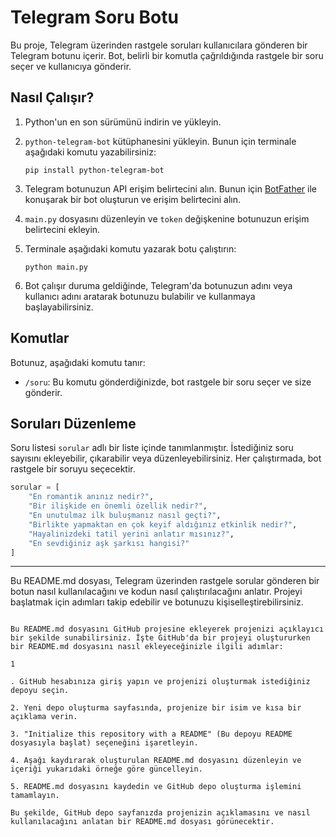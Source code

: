 # Telegram Soru Botu

Bu proje, Telegram üzerinden rastgele soruları kullanıcılara gönderen bir Telegram botunu içerir. Bot, belirli bir komutla çağrıldığında rastgele bir soru seçer ve kullanıcıya gönderir.

## Nasıl Çalışır?

1. Python'un en son sürümünü indirin ve yükleyin.

2. `python-telegram-bot` kütüphanesini yükleyin. Bunun için terminale aşağıdaki komutu yazabilirsiniz:
   ```
   pip install python-telegram-bot
   ```

3. Telegram botunuzun API erişim belirtecini alın. Bunun için [BotFather](https://core.telegram.org/bots#botfather) ile konuşarak bir bot oluşturun ve erişim belirtecini alın.

4. `main.py` dosyasını düzenleyin ve `token` değişkenine botunuzun erişim belirtecini ekleyin.

5. Terminale aşağıdaki komutu yazarak botu çalıştırın:
   ```
   python main.py
   ```

6. Bot çalışır duruma geldiğinde, Telegram'da botunuzun adını veya kullanıcı adını aratarak botunuzu bulabilir ve kullanmaya başlayabilirsiniz.

## Komutlar

Botunuz, aşağıdaki komutu tanır:

- `/soru`: Bu komutu gönderdiğinizde, bot rastgele bir soru seçer ve size gönderir.

## Soruları Düzenleme

Soru listesi `sorular` adlı bir liste içinde tanımlanmıştır. İstediğiniz soru sayısını ekleyebilir, çıkarabilir veya düzenleyebilirsiniz. Her çalıştırmada, bot rastgele bir soruyu seçecektir.

```python
sorular = [
    "En romantik anınız nedir?",
    "Bir ilişkide en önemli özellik nedir?",
    "En unutulmaz ilk buluşmanız nasıl geçti?",
    "Birlikte yapmaktan en çok keyif aldığınız etkinlik nedir?",
    "Hayalinizdeki tatil yerini anlatır mısınız?",
    "En sevdiğiniz aşk şarkısı hangisi?"
]
```

---

Bu README.md dosyası, Telegram üzerinden rastgele sorular gönderen bir botun nasıl kullanılacağını ve kodun nasıl çalıştırılacağını anlatır. Projeyi başlatmak için adımları takip edebilir ve botunuzu kişiselleştirebilirsiniz.
```

Bu README.md dosyasını GitHub projesine ekleyerek projenizi açıklayıcı bir şekilde sunabilirsiniz. İşte GitHub'da bir projeyi oluştururken bir README.md dosyasını nasıl ekleyeceğinizle ilgili adımlar:

1

. GitHub hesabınıza giriş yapın ve projenizi oluşturmak istediğiniz depoyu seçin.

2. Yeni depo oluşturma sayfasında, projenize bir isim ve kısa bir açıklama verin.

3. "Initialize this repository with a README" (Bu depoyu README dosyasıyla başlat) seçeneğini işaretleyin.

4. Aşağı kaydırarak oluşturulan README.md dosyasını düzenleyin ve içeriği yukarıdaki örneğe göre güncelleyin.

5. README.md dosyasını kaydedin ve GitHub depo oluşturma işlemini tamamlayın.

Bu şekilde, GitHub depo sayfanızda projenizin açıklamasını ve nasıl kullanılacağını anlatan bir README.md dosyası görünecektir.
